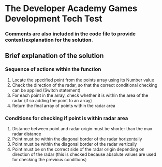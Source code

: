 # The Developer Academy Games Development Tech Test

### Comments are also included in the code file to provide context/explanation for the solution. 

## Brief explanation of the solution

### Sequence of actions within the function
1. Locate the specified point from the points array using its Number value
2. Check the direction of the radar, so that the correct conditional checking can be applied (Switch statement)
3. For each point in the array, check whether it is within the area of the radar (if so adding the point to an array)
4. Return the final array of points within the radar area

### Conditions for checking if point is within radar area
1. Distance between point and radar origin must be shorter than the max radar distance
2. Point must be within the diagonal border of the radar horizontally
3. Point must be within the diagonal border of the radar vertically
4. Point must be on the correct side of the radar origin depending on direction of the radar (this is checked because absolute values are used for checking the previous conditions)
